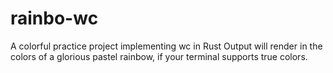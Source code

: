 # rainbo-wc

A colorful practice project implementing wc in Rust
Output will render in the colors of a glorious pastel rainbow, if your terminal supports true colors.
